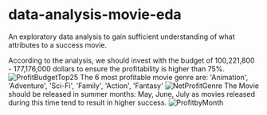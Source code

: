 # data-analysis-movie-eda
An exploratory data analysis to gain sufficient understanding of what attributes to a success movie.

According to the analysis, we should invest with the budget of 100,221,800 - 177,176,000 dollars to ensure the profitability is higher than 75%.
![ProfitBudgetTop25](https://github.com/vietlinh0716/data-analysis-movie-eda/assets/133625301/596a0d22-eb5b-43b0-ae4e-8e9abb0d79d7)
The 6 most profitable movie genre are: 'Animation', 'Adventure', 'Sci-Fi', 'Family', 'Action', 'Fantasy'
![NetProfitGenre](https://github.com/vietlinh0716/data-analysis-movie-eda/assets/133625301/591b88c4-5299-4892-a761-dd478b74d4fd)
The Movie should be released in summer months: May, June, July as movies released during this time tend to result in higher success. 
![ProfitbyMonth](https://github.com/vietlinh0716/data-analysis-movie-eda/assets/133625301/6f085020-a4e0-4055-91d9-b2067bdf4309)
